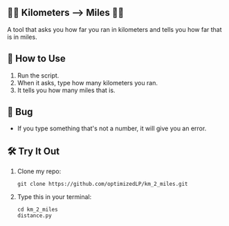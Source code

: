## 🏃‍♂️ Kilometers --> Miles 🏃‍♀️ 

A tool that asks you how far you ran in kilometers and tells you how far that is in miles.

## 👟 How to Use

1. Run the script.
2. When it asks, type how many kilometers you ran.
3. It tells you how many miles that is.

## 🐛 Bug

- If you type something that's not a number, it will give you an error.

## 🛠 Try It Out

1. Clone my repo:
   ```
   git clone https://github.com/optimizedLP/km_2_miles.git
   ````
3. Type this in your terminal:
   ```
   cd km_2_miles
   distance.py
   ```
